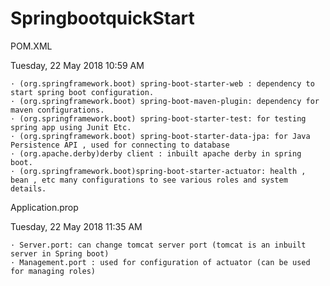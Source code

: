 # SpringbootquickStart

POM.XML

Tuesday, 22 May 2018
10:59 AM

	· (org.springframework.boot) spring-boot-starter-web : dependency to start spring boot configuration.
	· (org.springframework.boot) spring-boot-maven-plugin: dependency for maven configurations.
	· (org.springframework.boot) spring-boot-starter-test: for testing spring app using Junit Etc.
	· (org.springframework.boot) spring-boot-starter-data-jpa: for Java Persistence API , used for connecting to database
	· (org.apache.derby)derby client : inbuilt apache derby in spring boot.
	· (org.springframework.boot)spring-boot-starter-actuator: health , bean , etc many configurations to see various roles and system details.

Application.prop

Tuesday, 22 May 2018
11:35 AM

	· Server.port: can change tomcat server port (tomcat is an inbuilt server in Spring boot)
	· Management.port : used for configuration of actuator (can be used for managing roles)
